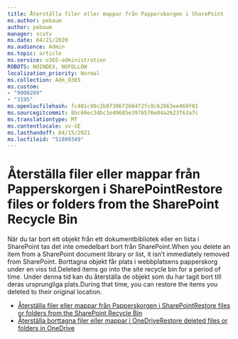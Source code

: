 ```yaml
---
title: Återställa filer eller mappar från Papperskorgen i SharePoint
ms.author: pebaum
author: pebaum
manager: scotv
ms.date: 04/21/2020
ms.audience: Admin
ms.topic: article
ms.service: o365-administration
ROBOTS: NOINDEX, NOFOLLOW
localization_priority: Normal
ms.collection: Adm_O365
ms.custom:
- "9000209"
- "3195"
ms.openlocfilehash: fc401c90c2b07306f2684f2fc8c62863ee469f01
ms.sourcegitcommit: 8bc60ec34bc1e40685e3976576e04a2623f63a7c
ms.translationtype: MT
ms.contentlocale: sv-SE
ms.lasthandoff: 04/15/2021
ms.locfileid: "51809349"
---
```

# <a name="restore-files-or-folders-from-the-sharepoint-recycle-bin"></a><span data-ttu-id="c9969-102">Återställa filer eller mappar från Papperskorgen i SharePoint</span><span class="sxs-lookup"><span data-stu-id="c9969-102">Restore files or folders from the SharePoint Recycle Bin</span></span> 

<span data-ttu-id="c9969-103">När du tar bort ett objekt från ett dokumentbibliotek eller en lista i SharePoint tas det inte omedelbart bort från SharePoint.</span><span class="sxs-lookup"><span data-stu-id="c9969-103">When you delete an item from a SharePoint document library or list, it isn’t immediately removed from SharePoint.</span></span> <span data-ttu-id="c9969-104">Borttagna objekt får plats i webbplatsens papperskorg under en viss tid.</span><span class="sxs-lookup"><span data-stu-id="c9969-104">Deleted items go into the site recycle bin for a period of time.</span></span> <span data-ttu-id="c9969-105">Under denna tid kan du återställa de objekt som du har tagit bort till deras ursprungliga plats.</span><span class="sxs-lookup"><span data-stu-id="c9969-105">During that time, you can restore the items you deleted to their original location.</span></span>

- [<span data-ttu-id="c9969-106">Återställa filer eller mappar från Papperskorgen i SharePoint</span><span class="sxs-lookup"><span data-stu-id="c9969-106">Restore files or folders from the SharePoint Recycle Bin</span></span>](https://support.office.com/article/Restore-items-in-the-Recycle-Bin-of-a-SharePoint-site-6df466b6-55f2-4898-8d6e-c0dff851a0be)
- [<span data-ttu-id="c9969-107">Återställa borttagna filer eller mappar i OneDrive</span><span class="sxs-lookup"><span data-stu-id="c9969-107">Restore deleted files or folders in OneDrive</span></span>](https://support.office.com/article/restore-deleted-files-or-folders-in-onedrive-949ada80-0026-4db3-a953-c99083e6a84f)
